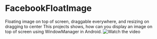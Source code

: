# FacebookFloatImage
Floating image on top of screen, draggable everywhere, and resizing on dragging to center
This projects shows, how can you display an image on top of screen using WindowManager in Android. 
![Watch the video](https://github.com/anam-ansari-android/FacebookFloatImage/blob/master/ezgif.com-video-to-gif.gif)

